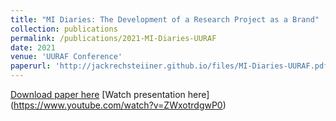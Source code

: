 ```yaml
---
title: "MI Diaries: The Development of a Research Project as a Brand"
collection: publications
permalink: /publications/2021-MI-Diaries-UURAF
date: 2021
venue: 'UURAF Conference'
paperurl: 'http://jackrechsteiiner.github.io/files/MI-Diaries-UURAF.pdf'
---
```


[Download paper here](http://jackrechsteiiner.github.io/files/MI-Diaries-UURAF.pdf)
[Watch presentation here] (https://www.youtube.com/watch?v=ZWxotrdgwP0)
